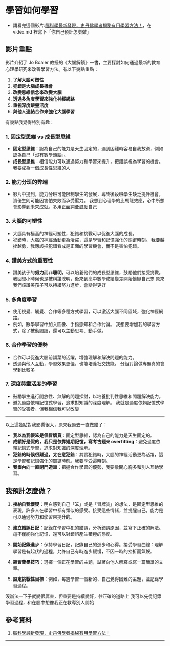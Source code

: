 # 學習如何學習

- 請看完這個影片:[腦科學最新發現，史丹佛學者揭秘有用學習方法！](https://www.youtube.com/watch?v=DgbSc6Ys710)，在 video.md 裡寫下「你自己預計怎麼做」

## 影片重點

影片介紹了 Jo Boaler 教授的《大腦解鎖》一書，主要探討如何通過最新的教育心理學研究來改善學習方法。有以下幾點重點：

1. **了解大腦可塑性**
2. **犯錯是大腦成長機會**
3. **改變思維信念來改變大腦**
4. **透過多角度學習來強化神經網路**
5. **重視深度跟靈活度**
6. **與他人連結合作來強化大腦學習**

有幾點我覺得特別有趣：

### 1. 固定型思維 vs 成長型思維

- **固定型思維**：認為自己的能力是天生固定的，遇到困難時容易自我放棄，例如認為自己「沒有數學頭腦」。
- **成長型思維**：相信能力可以通過努力和學習來提升，把錯誤視為學習的機會。
我要成為一個成長性思維的人

### 2. 能力分班的弊端

- 影片中提到，能力分班可能限制學生的發展，導致後段班學生缺乏提升機會，資優生則可能因害怕失敗而承受壓力。
我想到心理學的比馬龍效應，心中所想會影響到未來成就。多用正面詞彙鼓勵自己

### 3. 大腦的可塑性

- 大腦具有極高的神經可塑性，犯錯和挑戰可以促進大腦的成長。
- 犯錯時，大腦的神經活動更為活躍，這是學習和記憶強化的關鍵時刻。
我要越挫越勇，我應該把犯錯看成是正面的學習機會，而不是害怕犯錯。

### 4. 讚美方式的重要性

- 讚美孩子的**努力**而非**聰明**，可以培養他們的成長型思維，鼓勵他們接受挑戰。
我回想小時候也是被稱讚聰明，後來到高中數學成績變差開始懷疑自己笨
原來我們該讚美孩子可以持續努力進步，會變得更好

### 5. 多角度學習

- 使用視覺、觸覺、合作等多種方式學習，可以激活大腦不同區域，強化神經網路。
- 例如，數學學習中加入圖像、手指感知和合作討論。
我想要增加我的學習方式，除了被動閱讀，還可以主動思考、動手做。

### 6. 合作學習的優勢

- 合作可以促進大腦前額葉的活躍，增強理解和解決問題的能力。
- 透過與他人互動，學習效果更佳，也能培養社交技能。
分組討論做專題真的會學到比較多

### 7. 深度與靈活度的學習

- 鼓勵學生進行開放性、無解的問題探討，以培養批判性思維和問題解決能力。
- 避免過度依賴記憶式學習，追求對知識的深度理解。
我就是過度依賴記憶式學習的受害者，但我相信我可以改變
---

以上這幾點對我影響很大，原來我過去一直做錯了：

- **我以為我很笨是個冒牌貨**：固定型思維，認為自己的能力是天生固定的。
- **成績好是假的，我只是依靠短期記憶，寫考古題來 overfitting**：避免過度依賴記憶式學習，追求對知識的深度理解。
- **犯錯的時候很難過，太在意犯錯**：其實犯錯時，大腦的神經活動更為活躍，這是學習和記憶強化的關鍵時刻。我要享受這時刻。
- **我很內向一直閉門造車**：把握合作學習的優勢，我要敞開心胸多和別人互動學習。

## 我預計怎麼做？

1. **接納自我懷疑**：明白感到自己「笨」或是「冒牌貨」的想法，是固定型思維的表現。許多人在學習中都有類似的感受。接受這些情緒，並提醒自己，能力是可以通過努力和學習來提升的。

2. **建立錯誤日記**：記錄在學習中犯的錯誤，分析錯誤原因，並寫下正確的解法。這不僅能強化記憶，還可以對錯誤產生積極的態度。

3. **開始記錄進步**：保持學習日記，記錄自己的進步和心得。接受學習曲線：理解學習是有起伏的過程，允許自己有時進步緩慢，不因一時的挫折而氣餒。

4. **練習費曼技巧**：選擇一個正在學習的主題，試著向他人解釋或寫一篇簡單的文章。

5. **設定挑戰性目標**：例如，每週學習一個新的、自己覺得困難的主題，並記錄學習過程。

沒辦法一下子就變很厲害，但重要是持續變好，往正確的道路上
我可以先從記錄學習過程，和在腦中想像我正在教導別人開始

## 參考資料

1. [腦科學最新發現，史丹佛學者揭秘有用學習方法！](https://www.youtube.com/watch?v=DgbSc6Ys710)

---